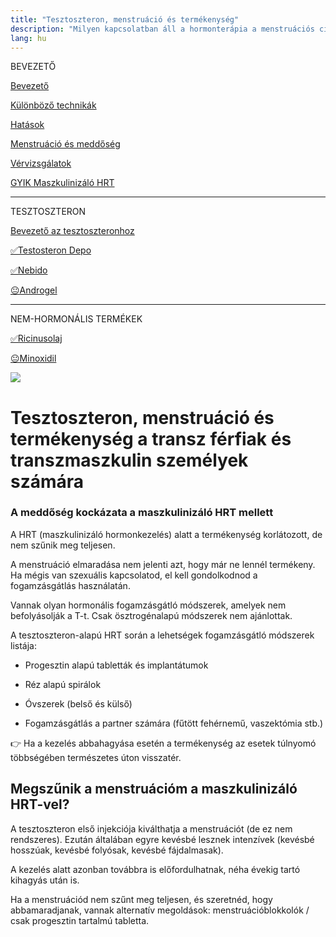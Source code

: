 ```yaml
---
title: "Tesztoszteron, menstruáció és termékenység"
description: "Milyen kapcsolatban áll a hormonterápia a menstruációs ciklussal, illetve a meddõséggel?"
lang: hu
---
```


<div class="floating-columns">

<div class="floating-bar">

BEVEZETŐ

[Bevezető](/#/entry?id=maszkulinizalo-hormonterapia)

[Különböző technikák](/#/entry?id=maszkulinizalo-hormonterapia-technikak)

[Hatások](/#/entry?id=maszkulinizalo-hormonterapia-hatasok)

[Menstruáció és meddőség](/#/entry?id=maszkulinizalo-hormonterapia-menstruacio-meddoseg)

[Vérvizsgálatok](/#/entry?id=maszkulinizalo-hormonterapia-vervizsgalatok)

[GYIK Maszkulinizáló HRT](/#/entry?id=maszkulinizalo-hormonterapia-gyik)


<hr />

TESZTOSZTERON

[Bevezető az tesztoszteronhoz](/#/entry?id=tesztoszteron)

[✅Testosteron Depo](/#/entry?id=maszkulinizalo-injekciok)

[✅Nebido](/#/entry?id=nebido)

[😐Androgel](/#/entry?id=androgel)

<hr />

NEM-HORMONÁLIS TERMÉKEK

[✅Ricinusolaj](/#/entry?id=ricinusolaj)

[😐Minoxidil](/#/entry?id=minoxidil)

</div>

<div class="wiki-content">

<div class="header-image"><img src="assets/images/undraw_conversation.svg" /></div>

# Tesztoszteron, menstruáció és termékenység a transz férfiak és transzmaszkulin személyek számára

### A meddőség kockázata a maszkulinizáló HRT mellett
A HRT (maszkulinizáló hormonkezelés) alatt a termékenység korlátozott, de nem szűnik meg teljesen.

A menstruáció elmaradása nem jelenti azt, hogy már ne lennél termékeny. Ha mégis van szexuális kapcsolatod, el kell gondolkodnod a fogamzásgátlás használatán.

Vannak olyan hormonális fogamzásgátló módszerek, amelyek nem befolyásolják a T-t. Csak ösztrogénalapú módszerek nem ajánlottak.

A tesztoszteron-alapú HRT során a lehetségek fogamzásgátló módszerek listája:

* Progesztin alapú tabletták és implantátumok

* Réz alapú spirálok

* Óvszerek (belső és külső)

* Fogamzásgátlás a partner számára (fűtött fehérnemű, vaszektómia stb.)

<div class="infobox info">

👉 Ha a kezelés abbahagyása esetén a termékenység az esetek túlnyomó többségében természetes úton visszatér.

</div>

## Megszűnik a menstruációm a maszkulinizáló HRT-vel?

A tesztoszteron első injekciója kiválthatja a menstruációt (de ez nem rendszeres). Ezután általában egyre kevésbé lesznek intenzívek (kevésbé hosszúak, kevésbé folyósak, kevésbé fájdalmasak).

A kezelés alatt azonban továbbra is előfordulhatnak, néha évekig tartó kihagyás után is.

Ha a menstruációd nem szűnt meg teljesen, és szeretnéd, hogy abbamaradjanak, vannak alternatív megoldások: menstruációblokkolók / csak progesztin tartalmú tabletta.

</div>
